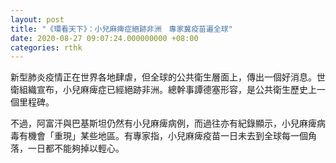 ```yaml
---
layout: post
title: "《環看天下》：小兒麻痺症絕跡非洲　專家冀疫苗遍全球"
date: 2020-08-27 09:07:24.000000000 +08:00
categories: rthk
---
```


新型肺炎疫情正在世界各地肆虐，但全球的公共衛生層面上，傳出一個好消息。世衛組織宣布，小兒麻痺症已經絕跡非洲。總幹事譚德塞形容，是公共衛生歷史上一個里程碑。

不過，阿富汗與巴基斯坦仍然有小兒麻痺病例，而過往亦有紀錄顯示，小兒麻痺病毒有機會「重現」某些地區。有專家指，小兒麻痺疫苗一日未去到全球每一個角落，一日都不能夠掉以輕心。

